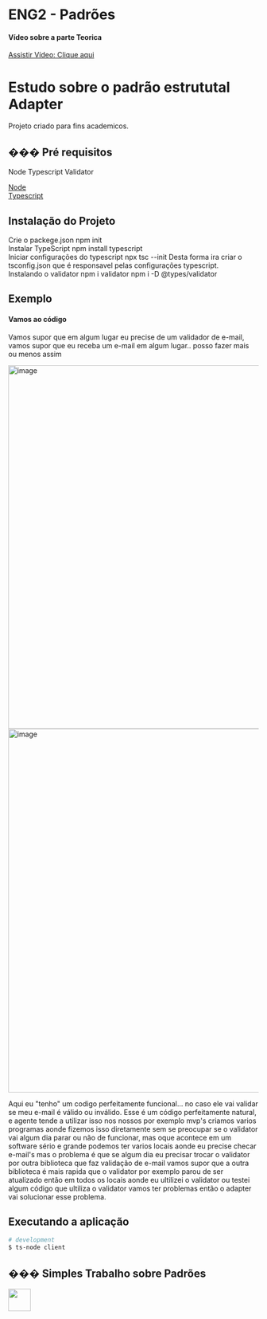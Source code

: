 # ENG2 - Padrões

#### Vídeo sobre a parte Teorica

 <a href="https://www.youtube.com/watch?v=5GQm9bB5Qh4">Assistir Vídeo: Clique aqui</a> &nbsp;

# Estudo sobre o padrão estrututal Adapter

 Projeto criado para fins academicos.

 ## ��� Pré requisitos

 Node 
 Typescript
 Validator

 <a href="https://nodejs.dev/">Node</a> &nbsp;
 <br>
 <a href="https://www.typescriptlang.org/">Typescript</a> &nbsp;

 ## Instalação do Projeto

Crie o packege.json
npm init
<br>
Instalar TypeScript
npm install typescript
<br>
Iniciar configurações do typescript 
npx tsc --init
Desta forma ira criar o tsconfig.json que é responsavel pelas configurações typescript.
<br>
Instalando o validator
npm i validator
npm i -D @types/validator

 ## Exemplo
 #### Vamos ao código
 Vamos supor que em algum lugar eu precise de um validador de e-mail, vamos supor que eu receba um e-mail em algum lugar.. posso fazer mais ou menos assim

 <img width="730" alt="image" src="v1">
 <img width="730" alt="image" src="v2">

Aqui eu "tenho" um codigo perfeitamente funcional... no caso ele vai validar se meu e-mail é válido ou inválido.
Esse é um código perfeitamente natural, e agente tende a utilizar isso nos nossos por exemplo mvp's criamos varios programas aonde fizemos isso diretamente sem se preocupar se o validator vai algum dia parar ou não de funcionar, mas oque acontece em um software sério e grande podemos ter varios locais aonde eu precise checar e-mail's mas o problema é que se algum dia eu precisar trocar o validator por outra biblioteca que faz validação de e-mail vamos supor que a outra biblioteca é mais rapida que o validator por exemplo parou de ser atualizado então em todos os locais aonde eu ultilizei o validator ou testei algum código que ultiliza o validator vamos ter problemas então o adapter vai solucionar esse problema.

 ## Executando a aplicação

 ```bash
 # development
 $ ts-node client
 ```

 ## ��� Simples Trabalho sobre Padrões

 <a href="https://github.com/felipesm27"><img src="https://github.com/felipesm27.png" width="45" height="45"></a> &nbsp;

